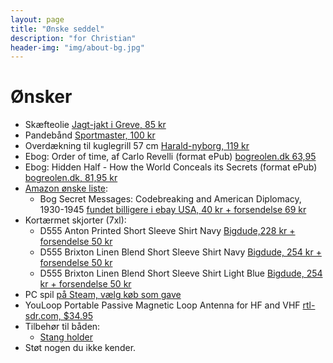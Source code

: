 ```yaml
---
layout: page
title: "Ønske seddel"
description: "for Christian"
header-img: "img/about-bg.jpg"
---
```

# Ønsker

 * Skæfteolie [Jagt-jakt i Greve, 85 kr](https://jagt-jakt.dk/tyrchem-208/rewoil-skaefteolie-p1129)
 * Pandebånd [Sportmaster, 100 kr](https://sportmaster.dk/nike-swoosh-pandeband-blackwhite-1115385)
 * Overdækning til kuglegrill 57 cm [Harald-nyborg, 119 kr](https://www.harald-nyborg.dk/produkt/overtraek-til-kuglegril-bg560)
 * Ebog: Order of time, af Carlo Revelli (format ePub) [bogreolen.dk 63,95](https://bogreolen.dk/order-of-time_carlo-rovelli_9780241292532)
 * Ebog: Hidden Half - How the World Conceals its Secrets (format ePub) [bogreolen.dk, 81,95 kr](https://bogreolen.dk/hidden-half_michael-blastland_9781786496386)
 * [Amazon ønske liste](https://www.amazon.co.uk/hz/wishlist/ls/A5JDJ32DBJ34?ref_=wl_share):
   * Bog Secret Messages: Codebreaking and American Diplomacy, 1930-1945 [fundet billigere i ebay USA, 40 kr + forsendelse 69 kr](https://www.ebay.com/itm/Secret-Messages-Codebreaking-and-American-Diplomacy-1930-1945/312616310755)
 * Kortærmet skjorter (7xl):
   * D555 Anton Printed Short Sleeve Shirt Navy [Bigdude,228 kr + forsendelse 50 kr](https://www.bigdudeclothing.co.uk/d555-anton-printed-short-sleeve-shirt-navy/)
   * D555 Brixton Linen Blend Short Sleeve Shirt Navy [Bigdude, 254 kr + forsendelse 50 kr](https://www.bigdudeclothing.co.uk/d555-brixton-linen-blend-short-sleeve-shirt-navy/)
   * D555 Brixton Linen Blend Short Sleeve Shirt Light Blue [Bigdude, 254 kr + forsendelse 50 kr](https://www.bigdudeclothing.co.uk/d555-brixton-linen-blend-short-sleeve-shirt-light-blue/)
 * PC spil [på Steam, vælg køb som gave](https://store.steampowered.com/wishlist/profiles/76561197993716838/#sort=order)
 * YouLoop Portable Passive Magnetic Loop Antenna for HF and VHF [rtl-sdr.com, $34.95](https://www.rtl-sdr.com/buy-rtl-sdr-dvb-t-dongles/?add-to-cart=41564)
 * Tilbehør til båden:
   * [Stang holder](https://www.biltema.dk/fritid/fiskeri/fiskerivarktoj/stangholder-2000037268)
 * Støt nogen du ikke kender.
